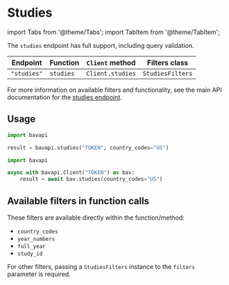 # Studies

import Tabs from '@theme/Tabs';
import TabItem from '@theme/TabItem';

The `studies` endpoint has full support, including query validation.

| Endpoint    | Function  | `Client` method  | Filters class    |
| ----------- | --------- | ---------------- | ---------------- |
| `"studies"` | `studies` | `Client.studies` | `StudiesFilters` |

For more information on available filters and functionality, see the main API documentation for the [studies endpoint](https://developer.wppbav.com/docs/2.x/core-resources/studies).

## Usage

<Tabs>
  <TabItem value="sync" label="Sync" default>

```py title="Using top-level functions"
import bavapi

result = bavapi.studies("TOKEN", country_codes="US")
```

  </TabItem>
  <TabItem value="async" label="Async">

```py title="Using Client asynchronously"
import bavapi

async with bavapi.Client("TOKEN") as bav:
    result = await bav.studies(country_codes="US")
```

  </TabItem>
</Tabs>

## Available filters in function calls

These filters are available directly within the function/method:

- `country_codes`
- `year_numbers`
- `full_year`
- `study_id`

For other filters, passing a `StudiesFilters` instance to the `filters` parameter is required.
